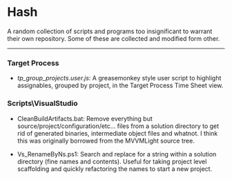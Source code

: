 Hash
====
A random collection of scripts and programs too insignificant to warrant their own repository.  Some of these are collected and modified form other.

- - -


### Target Process

* _tp_group_projects.user.js_: A greasemonkey style user script to highlight assignables, grouped by project, in the Target Process Time Sheet view.

### Scripts\VisualStudio
* CleanBuildArtifacts.bat: Remove everything but source/project/configuration/etc... files from a solution directory to get rid of generated binaries, intermediate object files and whatnot.  I think this was originally borrowed from the MVVMLight source tree.

* Vs_RenameByNs.ps1: Search and replace for a string within a solution directory (fine names and contents).  Useful for taking project level scaffolding and quickly refactoring the names to start a new project.

